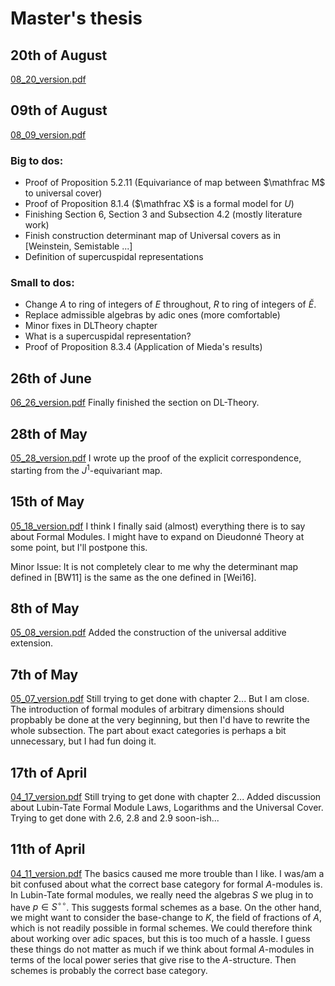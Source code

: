 # Master's thesis
## 20th of August
[08_20_version.pdf](./compiled_versions/08_20_version.pdf) 
## 09th of August
[08_09_version.pdf](./compiled_versions/08_09_version.pdf) 
### Big to dos:
* Proof of Proposition 5.2.11 (Equivariance of map between $\mathfrac M$ to universal cover)
* Proof of Proposition 8.1.4 ($\mathfrac X$ is a formal model for $U$)
* Finishing Section 6, Section 3 and Subsection 4.2 (mostly literature work)
* Finish construction determinant map of Universal covers as in [Weinstein, Semistable ...]
* Definition of supercuspidal representations

### Small to dos:
* Change $A$ to ring of integers of $E$ throughout, $R$ to ring of integers of $\breve E$.
* Replace admissible algebras by adic ones (more comfortable)
* Minor fixes in DLTheory chapter
* What is a supercuspidal representation?
* Proof of Proposition 8.3.4 (Application of Mieda's results)


## 26th of June
[06_26_version.pdf](./compiled_versions/06_26_version.pdf) 
Finally finished the section on DL-Theory.

## 28th of May
[05_28_version.pdf](./compiled_versions/05_28_version.pdf) 
I wrote up the proof of the explicit correspondence, starting from the 
$J^1$-equivariant map.

## 15th of May
[05_18_version.pdf](./compiled_versions/05_15_version.pdf) 
I think I finally said (almost) everything there is to say about Formal Modules. 
I might have to expand on Dieudonné Theory at some point, but I'll postpone this.

Minor Issue: It is not completely clear to me why the determinant map defined
in [BW11] is the same as the one defined in [Wei16]. 

## 8th of May
[05_08_version.pdf](./compiled_versions/05_08_version.pdf) 
Added the construction of the universal additive extension.

## 7th of May 
[05_07_version.pdf](./compiled_versions/05_07_version.pdf) 
Still trying to get done with chapter 2... But I am close. 
The introduction of formal modules of arbitrary dimensions should propbably be
done at the very beginning, but then I'd have to rewrite the whole subsection. 
The part about exact categories is perhaps a bit unnecessary, but I had fun 
doing it.

## 17th of April 
[04_17_version.pdf](./compiled_versions/04_17_version.pdf) 
Still trying to get done with chapter 2... 
Added discussion about Lubin-Tate Formal Module Laws, Logarithms and the Universal Cover.
Trying to get done with 2.6, 2.8 and 2.9 soon-ish...


## 11th of April
[04_11_version.pdf](./compiled_versions/04_11_version.pdf) 
The basics caused me more trouble than I like. I was/am a bit confused about 
what the correct base category for formal $A$-modules is. In Lubin-Tate formal modules,
we really need the algebras $S$ we plug in to have $p \in S^{\circ \circ}$. 
This suggests formal schemes as a base. On the other hand, we might want to 
consider the base-change to $K$, the field of fractions of $A$, which is not readily
possible in formal schemes. We could therefore think about working over adic spaces,
but this is too much of a hassle.
I guess these things do not matter as much if we think about formal $A$-modules in 
terms of the local power series that give rise to the $A$-structure. Then
schemes is probably the correct base category.
